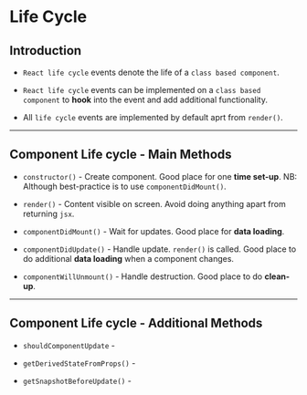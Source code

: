 # Life Cycle

## Introduction

* `React life cycle` events denote the life of a `class based component`.

* `React life cycle` events can be implemented on a `class based component` to __hook__ into the event and add additional functionality.

* All `life cycle` events are implemented by default aprt from `render()`.

---

## Component Life cycle - Main Methods

* `constructor()` - Create component. Good place for one __time set-up__. NB: Although best-practice is to use `componentDidMount()`.

* `render()` - Content visible on screen. Avoid doing anything apart from returning `jsx`.

* `componentDidMount()` - Wait for updates. Good place for __data loading__.

* `componentDidUpdate()` - Handle update. `render()` is called. Good place to do additional __data loading__ when a component changes. 

* `componentWillUnmount()` - Handle destruction. Good place to do __clean-up__.

---

## Component Life cycle - Additional Methods

* `shouldComponentUpdate` -

* `getDerivedStateFromProps()` - 

* `getSnapshotBeforeUpdate()` - 

